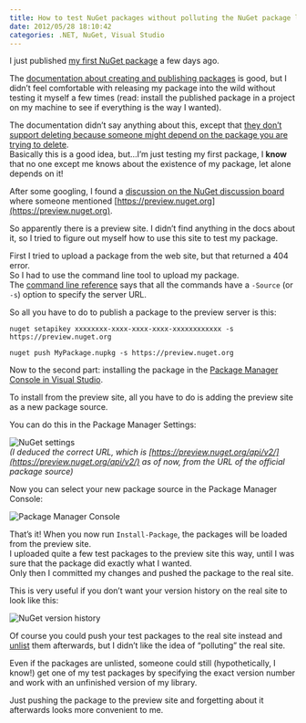 ```yaml
---
title: How to test NuGet packages without polluting the NuGet package listings
date: 2012/05/28 18:10:42
categories: .NET, NuGet, Visual Studio
---
```


I just published [my first NuGet package](https://nuget.org/packages/Recordset.Net) a few days ago.
 
The [documentation about creating and publishing packages](http://docs.nuget.org/docs/creating-packages/creating-and-publishing-a-package) is good, but I didn’t feel comfortable with releasing my package into the wild without testing it myself a few times (read: install the published package in a project on my machine to see if everything is the way I wanted).

The documentation didn’t say anything about this, except that [they don’t support deleting because someone might depend on the package you are trying to delete](http://docs.nuget.org/docs/creating-packages/creating-and-publishing-a-package#Deleting_packages).  
Basically this is a good idea, but…I’m just testing my first package, I **know** that no one except me knows about the existence of my package, let alone depends on it!

After some googling, I found a [discussion on the NuGet discussion board](http://nuget.codeplex.com/discussions/284211) where someone mentioned [https://preview.nuget.org](https://preview.nuget.org).

So apparently there is a preview site. I didn’t find anything in the docs about it, so I tried to figure out myself how to use this site to test my package.

First I tried to upload a package from the web site, but that returned a 404 error.  
So I had to use the command line tool to upload my package.  
The [command line reference](http://docs.nuget.org/docs/reference/command-line-reference) says that all the commands have a `-Source` (or `-s`) option to specify the server URL.

So all you have to do to publish a package to the preview server is this:

	nuget setapikey xxxxxxxx-xxxx-xxxx-xxxx-xxxxxxxxxxxx -s https://preview.nuget.org
 
	nuget push MyPackage.nupkg -s https://preview.nuget.org

Now to the second part: installing the package in the [Package Manager Console in Visual Studio](http://docs.nuget.org/docs/start-here/using-the-package-manager-console).

To install from the preview site, all you have to do is adding the preview site as a new package source.

You can do this in the Package Manager Settings:

![NuGet settings](/img/nuget-settings1.png "NuGet settings")  
*(I deduced the correct URL, which is [https://preview.nuget.org/api/v2/](https://preview.nuget.org/api/v2/) as of now, from the URL of the official package source)*

Now you can select your new package source in the Package Manager Console:

![Package Manager Console](/img/nuget-console.png "Package Manager Console")

That’s it! When you now run `Install-Package`, the packages will be loaded from the preview site.  
I uploaded quite a few test packages to the preview site this way, until I was sure that the package did exactly what I wanted.  
Only then I committed my changes and pushed the package to the real site.

This is very useful if you don’t want your version history on the real site to look like this:

![NuGet version history](/img/nuget-history.png "NuGet version history")

Of course you could push your test packages to the real site instead and [unlist](http://docs.nuget.org/docs/creating-packages/creating-and-publishing-a-package#Deleting_packages) them afterwards, but I didn’t like the idea of “polluting” the real site.

Even if the packages are unlisted, someone could still (hypothetically, I know!) get one of my test packages by specifying the exact version number and work with an unfinished version of my library.

Just pushing the package to the preview site and forgetting about it afterwards looks more convenient to me.
